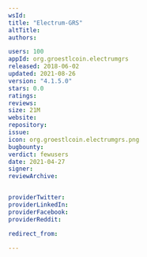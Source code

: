 ```yaml
---
wsId: 
title: "Electrum-GRS"
altTitle: 
authors:

users: 100
appId: org.groestlcoin.electrumgrs
released: 2018-06-02
updated: 2021-08-26
version: "4.1.5.0"
stars: 0.0
ratings: 
reviews: 
size: 21M
website: 
repository: 
issue: 
icon: org.groestlcoin.electrumgrs.png
bugbounty: 
verdict: fewusers
date: 2021-04-27
signer: 
reviewArchive:


providerTwitter: 
providerLinkedIn: 
providerFacebook: 
providerReddit: 

redirect_from:

---
```



